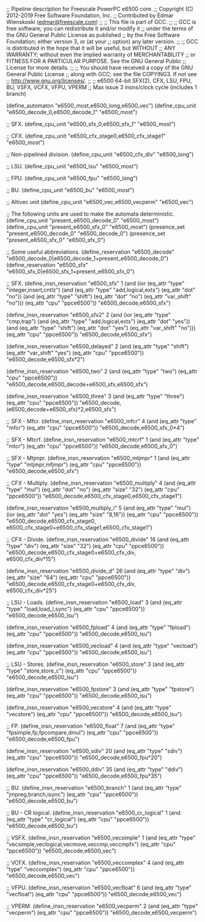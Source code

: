 ;; Pipeline description for Freescale PowerPC e6500 core.
;;   Copyright (C) 2012-2019 Free Software Foundation, Inc.
;;   Contributed by Edmar Wienskoski (edmar@freescale.com)
;;
;; This file is part of GCC.
;;
;; GCC is free software; you can redistribute it and/or modify it
;; under the terms of the GNU General Public License as published
;; by the Free Software Foundation; either version 3, or (at your
;; option) any later version.
;;
;; GCC is distributed in the hope that it will be useful, but WITHOUT
;; ANY WARRANTY; without even the implied warranty of MERCHANTABILITY
;; or FITNESS FOR A PARTICULAR PURPOSE.  See the GNU General Public
;; License for more details.
;;
;; You should have received a copy of the GNU General Public License
;; along with GCC; see the file COPYING3.  If not see
;; <http://www.gnu.org/licenses/>.
;;
;; e6500 64-bit SFX(2), CFX, LSU, FPU, BU, VSFX, VCFX, VFPU, VPERM
;; Max issue 3 insns/clock cycle (includes 1 branch)

(define_automaton "e6500_most,e6500_long,e6500_vec")
(define_cpu_unit "e6500_decode_0,e6500_decode_1" "e6500_most")

;; SFX.
(define_cpu_unit "e6500_sfx_0,e6500_sfx_1" "e6500_most")

;; CFX.
(define_cpu_unit "e6500_cfx_stage0,e6500_cfx_stage1" "e6500_most")

;; Non-pipelined division.
(define_cpu_unit "e6500_cfx_div" "e6500_long")

;; LSU.
(define_cpu_unit "e6500_lsu" "e6500_most")

;; FPU.
(define_cpu_unit "e6500_fpu" "e6500_long")

;; BU.
(define_cpu_unit "e6500_bu" "e6500_most")

;; Altivec unit
(define_cpu_unit "e6500_vec,e6500_vecperm" "e6500_vec")

;; The following units are used to make the automata deterministic.
(define_cpu_unit "present_e6500_decode_0" "e6500_most")
(define_cpu_unit "present_e6500_sfx_0" "e6500_most")
(presence_set "present_e6500_decode_0" "e6500_decode_0")
(presence_set "present_e6500_sfx_0" "e6500_sfx_0")

;; Some useful abbreviations.
(define_reservation "e6500_decode"
    "e6500_decode_0|e6500_decode_1+present_e6500_decode_0")
(define_reservation "e6500_sfx"
   "e6500_sfx_0|e6500_sfx_1+present_e6500_sfx_0")

;; SFX.
(define_insn_reservation "e6500_sfx" 1
  (and (ior (eq_attr "type" "integer,insert,cntlz")
	    (and (eq_attr "type" "add,logical,exts")
		 (eq_attr "dot"  "no"))
	    (and (eq_attr "type" "shift")
		 (eq_attr "dot"  "no")
		 (eq_attr "var_shift" "no")))
       (eq_attr "cpu" "ppce6500"))
  "e6500_decode,e6500_sfx")

(define_insn_reservation "e6500_sfx2" 2
  (and (ior (eq_attr "type" "cmp,trap")
	    (and (eq_attr "type" "add,logical,exts")
		 (eq_attr "dot"  "yes"))
	    (and (eq_attr "type" "shift")
		 (eq_attr "dot"  "yes")
		 (eq_attr "var_shift" "no")))
       (eq_attr "cpu" "ppce6500"))
  "e6500_decode,e6500_sfx")

(define_insn_reservation "e6500_delayed" 2
  (and (eq_attr "type" "shift")
       (eq_attr "var_shift" "yes")
       (eq_attr "cpu" "ppce6500"))
  "e6500_decode,e6500_sfx*2")

(define_insn_reservation "e6500_two" 2
  (and (eq_attr "type" "two")
       (eq_attr "cpu" "ppce6500"))
  "e6500_decode,e6500_decode+e6500_sfx,e6500_sfx")

(define_insn_reservation "e6500_three" 3
  (and (eq_attr "type" "three")
       (eq_attr "cpu" "ppce6500"))
  "e6500_decode,(e6500_decode+e6500_sfx)*2,e6500_sfx")

;; SFX - Mfcr.
(define_insn_reservation "e6500_mfcr" 4
  (and (eq_attr "type" "mfcr")
       (eq_attr "cpu" "ppce6500"))
  "e6500_decode,e6500_sfx_0*4")

;; SFX - Mtcrf.
(define_insn_reservation "e6500_mtcrf" 1
  (and (eq_attr "type" "mtcr")
       (eq_attr "cpu" "ppce6500"))
  "e6500_decode,e6500_sfx_0")

;; SFX - Mtjmpr.
(define_insn_reservation "e6500_mtjmpr" 1
  (and (eq_attr "type" "mtjmpr,mfjmpr")
       (eq_attr "cpu" "ppce6500"))
  "e6500_decode,e6500_sfx")

;; CFX - Multiply.
(define_insn_reservation "e6500_multiply" 4
  (and (eq_attr "type" "mul")
       (eq_attr "dot" "no")
       (eq_attr "size" "32")
       (eq_attr "cpu" "ppce6500"))
  "e6500_decode,e6500_cfx_stage0,e6500_cfx_stage1")

(define_insn_reservation "e6500_multiply_i" 5
  (and (eq_attr "type" "mul")
       (ior (eq_attr "dot" "yes")
	    (eq_attr "size" "8,16"))
       (eq_attr "cpu" "ppce6500"))
  "e6500_decode,e6500_cfx_stage0,\
   e6500_cfx_stage0+e6500_cfx_stage1,e6500_cfx_stage1")

;; CFX - Divide.
(define_insn_reservation "e6500_divide" 16
  (and (eq_attr "type" "div")
       (eq_attr "size" "32")
       (eq_attr "cpu" "ppce6500"))
  "e6500_decode,e6500_cfx_stage0+e6500_cfx_div,\
   e6500_cfx_div*15")

(define_insn_reservation "e6500_divide_d" 26
  (and (eq_attr "type" "div")
       (eq_attr "size" "64")
       (eq_attr "cpu" "ppce6500"))
  "e6500_decode,e6500_cfx_stage0+e6500_cfx_div,\
   e6500_cfx_div*25")

;; LSU - Loads.
(define_insn_reservation "e6500_load" 3
  (and (eq_attr "type" "load,load_l,sync")
       (eq_attr "cpu" "ppce6500"))
  "e6500_decode,e6500_lsu")

(define_insn_reservation "e6500_fpload" 4
  (and (eq_attr "type" "fpload")
       (eq_attr "cpu" "ppce6500"))
  "e6500_decode,e6500_lsu")

(define_insn_reservation "e6500_vecload" 4
  (and (eq_attr "type" "vecload")
       (eq_attr "cpu" "ppce6500"))
  "e6500_decode,e6500_lsu")

;; LSU - Stores.
(define_insn_reservation "e6500_store" 3
  (and (eq_attr "type" "store,store_c")
       (eq_attr "cpu" "ppce6500"))
  "e6500_decode,e6500_lsu")

(define_insn_reservation "e6500_fpstore" 3
  (and (eq_attr "type" "fpstore")
       (eq_attr "cpu" "ppce6500"))
  "e6500_decode,e6500_lsu")

(define_insn_reservation "e6500_vecstore" 4
  (and (eq_attr "type" "vecstore")
       (eq_attr "cpu" "ppce6500"))
  "e6500_decode,e6500_lsu")

;; FP.
(define_insn_reservation "e6500_float" 7
  (and (eq_attr "type" "fpsimple,fp,fpcompare,dmul")
       (eq_attr "cpu" "ppce6500"))
  "e6500_decode,e6500_fpu")

(define_insn_reservation "e6500_sdiv" 20
  (and (eq_attr "type" "sdiv")
       (eq_attr "cpu" "ppce6500"))
  "e6500_decode,e6500_fpu*20")

(define_insn_reservation "e6500_ddiv" 35
  (and (eq_attr "type" "ddiv")
       (eq_attr "cpu" "ppce6500"))
  "e6500_decode,e6500_fpu*35")

;; BU.
(define_insn_reservation "e6500_branch" 1
  (and (eq_attr "type" "jmpreg,branch,isync")
       (eq_attr "cpu" "ppce6500"))
  "e6500_decode,e6500_bu")

;; BU - CR logical.
(define_insn_reservation "e6500_cr_logical" 1
  (and (eq_attr "type" "cr_logical")
       (eq_attr "cpu" "ppce6500"))
  "e6500_decode,e6500_bu")

;; VSFX.
(define_insn_reservation "e6500_vecsimple" 1
  (and (eq_attr "type" "vecsimple,veclogical,vecmove,veccmp,veccmpfx")
       (eq_attr "cpu" "ppce6500"))
  "e6500_decode,e6500_vec")

;; VCFX.
(define_insn_reservation "e6500_veccomplex" 4
  (and (eq_attr "type" "veccomplex")
       (eq_attr "cpu" "ppce6500"))
  "e6500_decode,e6500_vec")

;; VFPU.
(define_insn_reservation "e6500_vecfloat" 6
  (and (eq_attr "type" "vecfloat")
       (eq_attr "cpu" "ppce6500"))
  "e6500_decode,e6500_vec")

;; VPERM.
(define_insn_reservation "e6500_vecperm" 2
  (and (eq_attr "type" "vecperm")
       (eq_attr "cpu" "ppce6500"))
  "e6500_decode,e6500_vecperm")
